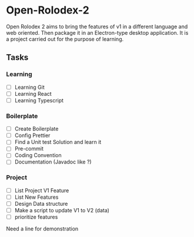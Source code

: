 # Open-Rolodex-2
Open Rolodex 2 aims to bring the features of v1 in a different language and web oriented. Then package it in an Electron-type desktop application. It is a project carried out for the purpose of learning.

## Tasks
### Learning
- [ ] Learning Git
- [ ] Learning React
- [ ] Learning Typescript

### Boilerplate
- [ ] Create Boilerplate
- [ ] Config Prettier
- [ ] Find a Unit test Solution and learn it
- [ ] Pre-commit
- [ ] Coding Convention
- [ ] Documentation (Javadoc like ?)

### Project
- [ ] List Project V1 Feature
- [ ] List New Features
- [ ] Design Data structure
- [ ] Make a script to update V1 to V2 (data)
- [ ] prioritize features

Need a line for demonstration